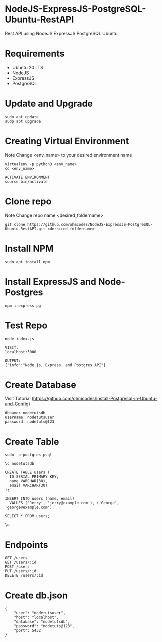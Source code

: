 # NodeJS-ExpressJS-PostgreSQL-Ubuntu-RestAPI
Rest API using NodeJS ExpressJS PostgreSQL Ubuntu


# Requirements
  - Ubuntu 20 LTS
  - NodeJS
  - ExpressJS
  - PostgreSQL
  
# Update and Upgrade
```
sudo apt update
sudp apt upgrade
```

# Creating Virtual Environment
Note Change <env_name> to your desired environment name
```
virtualenv -p python3 <env_name>
cd <env_name>

ACTIVATE ENVIRONMENT
source bin/activate
```

# Clone repo
Note Change repo name <desired_foldername>
```
git clone https://github.com/ohmcodes/NodeJS-ExpressJS-PostgreSQL-Ubuntu-RestAPI.git <dersired_foldername>
```

# Install NPM
```
sudo apt install npm
```

# Install ExpressJS and Node-Postgres
```
npm i express pg
```

# Test Repo
```
node index.js

VISIT:
localhost:3000

OUTPUT:
{"info":"Node.js, Express, and Postgres API"}
```

# Create Database
Visit Tutorial (https://github.com/ohmcodes/Install-Postgresql-in-Ubuntu-and-Config)
```
dbname: nodetutsdb
username: nodetutsuser
password: nodetuts@123
```

# Create Table
```
sudo -u postgres psql

\c nodetutsdb

CREATE TABLE users (
  ID SERIAL PRIMARY KEY,
  name VARCHAR(30),
  email VARCHAR(30)
);

INSERT INTO users (name, email)
  VALUES ('Jerry', 'jerry@example.com'), ('George', 'george@example.com');
  
SELECT * FROM users;

\q
```

# Endpoints
```
GET /users
GET /users/:id
POST /users
PUT /users/:id
DELETE /users/:id
```

# Create db.json
```
{
    "user": "nodetutsuser",
    "host": "localhost",
    "database": "nodetutsdb",
    "password": "nodetuts@123",
    "port": 5432
}
```



